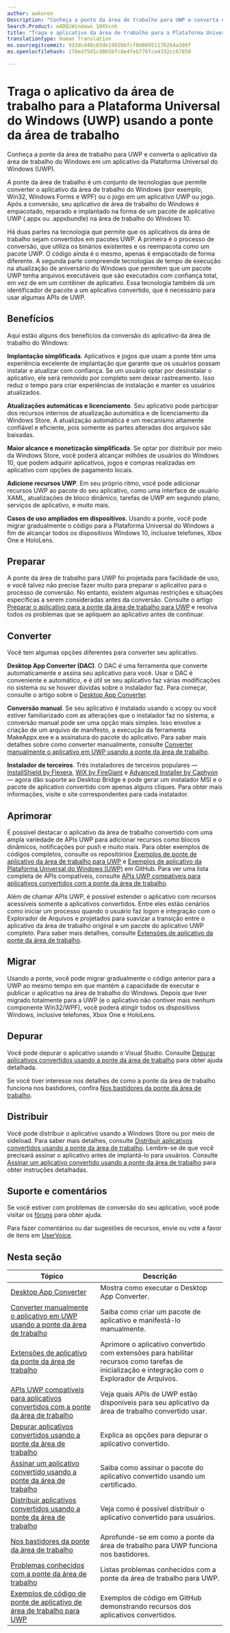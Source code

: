 ```yaml
---
author: awkoren
Description: "Conheça a ponte da área de trabalho para UWP e converta o aplicativo da área de trabalho do Windows (como Win32, WPF e Windows Forms) em um aplicativo da Plataforma Universal do Windows (UWP)."
Search.Product: eADQiWindows 10XVcnh
title: "Traga o aplicativo da área de trabalho para a Plataforma Universal do Windows (UWP) usando a ponte da área de trabalho"
translationtype: Human Translation
ms.sourcegitcommit: 933dcd48c03de1992bbfcf0d86951170264a309f
ms.openlocfilehash: 170ed75d1cd865bfc8e4feb776fce4332cc67850

---
```


# Traga o aplicativo da área de trabalho para a Plataforma Universal do Windows (UWP) usando a ponte da área de trabalho

Conheça a ponte da área de trabalho para UWP e converta o aplicativo da área de trabalho do Windows em um aplicativo da Plataforma Universal do Windows (UWP).

A ponte da área de trabalho é um conjunto de tecnologias que permite converter o aplicativo da área de trabalho do Windows (por exemplo, Win32, Windows Forms e WPF) ou o jogo em um aplicativo UWP ou jogo. Após a conversão, seu aplicativo de área de trabalho do Windows é empacotado, reparado e implantado na forma de um pacote de aplicativo UWP (.appx ou .appxbundle) na área de trabalho do Windows 10.

Há duas partes na tecnologia que permite que os aplicativos da área de trabalho sejam convertidos em pacotes UWP. A primeira é o processo de conversão, que utiliza os binários existentes e os reempacota como um pacote UWP. O código ainda é o mesmo, apenas é empacotado de forma diferente. A segunda parte compreende tecnologias de tempo de execução na atualização de aniversário do Windows que permitem que um pacote UWP tenha arquivos executáveis que são executados com confiança total, em vez de em um contêiner de aplicativo. Essa tecnologia também dá um identificador de pacote a um aplicativo convertido, que é necessário para usar algumas APIs de UWP.

## Benefícios

Aqui estão alguns dos benefícios da conversão do aplicativo da área de trabalho do Windows: 

**Implantação simplificada**. Aplicativos e jogos que usam a ponte têm uma experiência excelente de implantação que garante que os usuários possam instalar e atualizar com confiança. Se um usuário optar por desinstalar o aplicativo, ele será removido por completo sem deixar rastreamento. Isso reduz o tempo para criar experiências de instalação e manter os usuários atualizados.

**Atualizações automáticas e licenciamento**. Seu aplicativo pode participar dos recursos internos de atualização automática e de licenciamento da Windows Store. A atualização automática é um mecanismo altamente confiável e eficiente, pois somente as partes alteradas dos arquivos são baixadas.

**Maior alcance e monetização simplificada**. Se optar por distribuir por meio da Windows Store, você poderá alcançar milhões de usuários do Windows 10, que podem adquirir aplicativos, jogos e compras realizadas em aplicativo com opções de pagamento locais.

**Adicione recursos UWP**.  Em seu próprio ritmo, você pode adicionar recursos UWP ao pacote do seu aplicativo, como uma interface de usuário XAML, atualizações de bloco dinâmico, tarefas de UWP em segundo plano, serviços de aplicativo, e muito mais.

**Casos de uso ampliados em dispositivos**. Usando a ponte, você pode migrar gradualmente o código para a Plataforma Universal do Windows a fim de alcançar todos os dispositivos Windows 10, inclusive telefones, Xbox One e HoloLens.

## Preparar

A ponte da área de trabalho para UWP foi projetada para facilidade de uso, e você talvez não precise fazer muito para preparar o aplicativo para o processo de conversão. No entanto, existem algumas restrições e situações específicas a serem consideradas antes da conversão. Consulte o artigo [Preparar o aplicativo para a ponte da área de trabalho para UWP](desktop-to-uwp-prepare.md) e resolva todos os problemas que se apliquem ao aplicativo antes de continuar.

## Converter

Você tem algumas opções diferentes para converter seu aplicativo.

**Desktop App Converter (DAC)**. O DAC é uma ferramenta que converte automaticamente e assina seu aplicativo para você. Usar o DAC é conveniente e automático, e é útil se seu aplicativo faz várias modificações no sistema ou se houver dúvidas sobre o instalador faz. Para começar, consulte o artigo sobre o [Desktop App Converter](desktop-to-uwp-run-desktop-app-converter.md). 

**Conversão manual**. Se seu aplicativo é instalado usando o xcopy ou você estiver familiarizado com as alterações que o instalador faz no sistema, a conversão manual pode ser uma opção mais simples. Isso envolve a criação de um arquivo de manifesto, a execução da ferramenta MakeAppx.exe e a assinatura do pacote do aplicativo. Para saber mais detalhes sobre como converter manualmente, consulte [Converter manualmente o aplicativo em UWP usando a ponte da área de trabalho](desktop-to-uwp-manual-conversion.md). 

**Instalador de terceiros**. Três instaladores de terceiros populares — [InstallShield by Flexera](http://www.flexerasoftware.com/producer/products/software-installation/installshield-software-installer), [WiX by FireGiant](https://www.firegiant.com/r/appx) e [Advanced Installer by Caphyon](http://www.advancedinstaller.com/uwp-app-package) — agora dão suporte ao Desktop Bridge e pode gerar um instalador MSI e o pacote de aplicativo convertido com apenas alguns cliques. Para obter mais informações, visite o site correspondentes para cada instalador. 

## Aprimorar 

É possível destacar o aplicativo da área de trabalho convertido com uma ampla variedade de APIs UWP para adicionar recursos como blocos dinâmicos, notificações por push e muito mais. Para obter exemplos de códigos completos, consulte os repositórios [Exemplos de ponte de aplicativo da área de trabalho para UWP](https://github.com/Microsoft/DesktopBridgeToUWP-Samples) e [Exemplos de aplicativo da Plataforma Universal do Windows (UWP)](https://github.com/Microsoft/Windows-universal-samples) em GitHub. Para ver uma lista completa de APIs compatíveis, consulte [APIs UWP compatíveis para aplicativos convertidos com a ponte da área de trabalho](desktop-to-uwp-supported-api.md). 

Além de chamar APIs UWP, é possível estender o aplicativo com recursos acessíveis somente a aplicativos convertidos. Entre eles estão cenários como iniciar um processo quando o usuário faz logon e integração com o Explorador de Arquivos e projetados para suavizar a transição entre o aplicativo da área de trabalho original e um pacote do aplicativo UWP completo. Para saber mais detalhes, consulte [Extensões de aplicativo da ponte da área de trabalho](desktop-to-uwp-extensions.md). 

## Migrar

Usando a ponte, você pode migrar gradualmente o código anterior para a UWP ao mesmo tempo em que mantém a capacidade de executar e publicar o aplicativo na área de trabalho do Windows. Depois que tiver migrado totalmente para a UWP (e o aplicativo não contiver mais nenhum componente Win32/WPF), você poderá atingir todos os dispositivos Windows, inclusive telefones, Xbox One e HoloLens.

## Depurar

Você pode depurar o aplicativo usando o Visual Studio. Consulte [Depurar aplicativos convertidos usando a ponte da área de trabalho](desktop-to-uwp-debug.md) para obter ajuda detalhada. 

Se você tiver interesse nos detalhes de como a ponte da área de trabalho funciona nos bastidores, confira [Nos bastidores da ponte da área de trabalho](desktop-to-uwp-behind-the-scenes.md). 

## Distribuir

Você pode distribuir o aplicativo usando a Windows Store ou por meio de sideload. Para saber mais detalhes, consulte [Distribuir aplicativos convertidos usando a ponte da área de trabalho](desktop-to-uwp-distribute.md). Lembre-se de que você precisará assinar o aplicativo antes de implantá-lo para usuários. Consulte [Assinar um aplicativo convertido usando a ponte da área de trabalho](desktop-to-uwp-signing.md) para obter instruções detalhadas. 

## Suporte e comentários

Se você estiver com problemas de conversão do seu aplicativo, você pode visitar os [fóruns](https://social.msdn.microsoft.com/Forums/windowsapps/en-US/home?forum=wpdevelop) para obter ajuda. 

Para fazer comentários ou dar sugestões de recursos, envie ou vote a favor de itens em [UserVoice](https://wpdev.uservoice.com/forums/110705-universal-windows-platform/category/161895-desktop-bridge-centennial). 

## Nesta seção

| Tópico | Descrição |
|-------|-------------|
| [Desktop App Converter](desktop-to-uwp-run-desktop-app-converter.md) | Mostra como executar o Desktop App Converter. |
| [Converter manualmente o aplicativo em UWP usando a ponte da área de trabalho](desktop-to-uwp-manual-conversion.md) | Saiba como criar um pacote de aplicativo e manifestá-lo manualmente. |
| [Extensões de aplicativo da ponte da área de trabalho](desktop-to-uwp-extensions.md) | Aprimore o aplicativo convertido com extensões para habilitar recursos como tarefas de inicialização e integração com o Explorador de Arquivos. |
| [APIs UWP compatíveis para aplicativos convertidos com a ponte da área de trabalho](desktop-to-uwp-supported-api.md) | Veja quais APIs de UWP estão disponíveis para seu aplicativo da área de trabalho convertido usar. |
| [Depurar aplicativos convertidos usando a ponte da área de trabalho](desktop-to-uwp-debug.md) | Explica as opções para depurar o aplicativo convertido. | 
| [Assinar um aplicativo convertido usando a ponte da área de trabalho](desktop-to-uwp-signing.md) | Saiba como assinar o pacote do aplicativo convertido usando um certificado. |
| [Distribuir aplicativos convertidos usando a ponte da área de trabalho](desktop-to-uwp-distribute.md) | Veja como é possível distribuir o aplicativo convertido para usuários.  |
| [Nos bastidores da ponte da área de trabalho](desktop-to-uwp-behind-the-scenes.md) | Aprofunde-se em como a ponte da área de trabalho para UWP funciona nos bastidores. | 
| [Problemas conhecidos com a ponte da área de trabalho](desktop-to-uwp-known-issues.md) | Listas problemas conhecidos com a ponte da área de trabalho para UWP. | 
| [Exemplos de código de ponte de aplicativo de área de trabalho para UWP](https://github.com/Microsoft/DesktopBridgeToUWP-Samples) | Exemplos de código em GitHub demonstrando recursos dos aplicativos convertidos. |


<!--HONumber=Nov16_HO1-->


